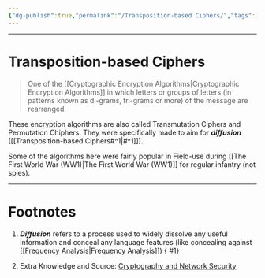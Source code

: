 ```yaml
---
{"dg-publish":true,"permalink":"/Transposition-based Ciphers/","tags":["CompSci","CyberSec"]}
---
```



---
# Transposition-based Ciphers
> One of the [[Cryptographic Encryption Algorithms\|Cryptographic Encryption Algorithms]] in which letters or groups of letters (in patterns known as di-grams, tri-grams or more) of the message are rearranged.

These encryption algorithms are also called Transmutation Ciphers and Permutation Chiphers. They were specifically made to aim for ***diffusion*** ([[Transposition-based Ciphers#^1\|#^1]]). 

Some of the algorithms here were fairly popular in Field-use during [[The First World War (WW1)\|The First World War (WW1)]] for regular infantry (not spies).

---
# Footnotes
1. ***Diffusion*** refers to a process used to widely dissolve any useful information and conceal any language features (like concealing against [[Frequency Analysis\|Frequency Analysis]])
{ #1}

2. Extra Knowledge and Source: [Cryptography and Network Security](https://www.youtube.com/playlist?list=PLBlnK6fEyqRgJU3EsOYDTW7m6SUmW6kII)